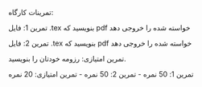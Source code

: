 تمرینات کارگاه:

تمرین 1: فایل .tex بنویسید که pdf خواسته شده را خروجی دهد

تمرین 2: فایل .tex بنویسید که pdf خواسته شده را خروجی دهد

تمرین امتیازی: رزومه خودتان را بنویسید.

تمرین 1: 50 نمره - تمرین 2: 50 نمره - تمرین امتیازی: 20 نمره
